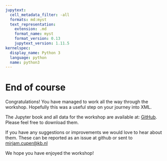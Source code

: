 ```yaml
---
jupytext:
  cell_metadata_filter: -all
  formats: md:myst
  text_representation:
    extension: .md
    format_name: myst
    format_version: 0.13
    jupytext_version: 1.11.5
kernelspec:
  display_name: Python 3
  language: python
  name: python3
---
```


# End of course


Congratulations! You have managed to work all the way through the workshop. Hopefully this was a useful step on your journey into XML. 

The Jupyter book and all data for the workshop are available at: [GitHub](https://github.com/MirjamC/xml-workshop). Please feel free to download them.

If you have any suggestions or improvements we would love to hear about them. These can be reported as an issue at github or sent to mirjam.cuper@kb.nl

We hope you have enjoyed the workshop!